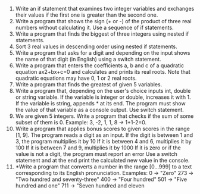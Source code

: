 1. Write an if statement that examines two integer variables and exchanges their values if the first one is greater than the second one.
2. Write a program that shows the sign (+ or -) of the product of three real numbers without calculating it. Use a sequence of if statements.
3. Write a program that finds the biggest of three integers using nested if statements.
4. Sort 3 real values in descending order using nested if statements.
5. Write a program that asks for a digit and depending on the input shows the name of that digit (in English) using a switch statement.
6. Write a program that enters the coefficients a, b and c of a quadratic equation ax2+bx+c=0 and calculates and prints its real roots. Note that quadratic equations may have 0, 1 or 2 real roots.
7. Write a program that finds the greatest of given 5 variables.
8. Write a program that, depending on the user's choice inputs int, double or string variable. If the variable is integer or double, increases it with 1. If the variable is string, appends * at its end. The program must show the value of that variable as a console output. Use switch statement.
9. We are given 5 integers. Write a program that checks if the sum of some subset of them is 0. Example: 3, -2, 1, 1, 8 -> 1+1-2=0.
10. Write a program that applies bonus scores to given scores in the range [1, 9]. The program reads a digit as an input.
If the digit is between 1 and 3, the program multiplies it by 10
If it is between 4 and 6, multiplies it by 100
If it is between 7 and 9, multiplies it by 1000
If it is zero or if the value is not a digit, the program must report an error Use a switch statement and at the end print the calculated new value in the console.
11. *Write a program that converts a number in the range [0...999] to a text corresponding to its English pronunciation. Examples:
0 -> "Zero"
273 -> "Two hundred and seventy-three"
400 -> "Four hundred"
501 -> "Five hundred and one"
711 -> "Seven hundred and eleven
